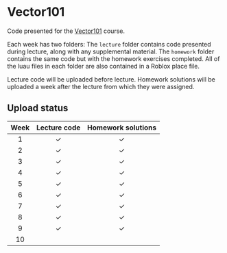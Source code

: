 # Vector101
Code presented for the [Vector101](https://rbxmath.org/vector101) course.

Each week has two folders: The `lecture` folder contains code presented during lecture, along with any supplemental material. The `homework` folder contains the same code but with the homework exercises completed. All of the luau files in each folder are also contained in a Roblox place file.

Lecture code will be uploaded before lecture. Homework solutions will be uploaded a week after the lecture from which they were assigned.

## Upload status
| Week | Lecture code | Homework solutions |
| :---: | :---: | :---: |
| 1 | ✓ | ✓ |
| 2 | ✓ | ✓ |
| 3 | ✓ | ✓ |
| 4 | ✓ | ✓ |
| 5 | ✓ | ✓ |
| 6 | ✓ | ✓ |
| 7 | ✓ | ✓ |
| 8 | ✓ | ✓ |
| 9 | ✓ | ✓ |
| 10 | | |
